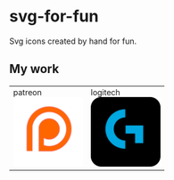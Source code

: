 # svg-for-fun

Svg icons created by hand for fun.

## My work
<table>
    <tr >
        <td>
            patreon
            <br/>
            <a href="/svg/patreon.svg">
                <img width="125" src="svg/patreon.svg" alt="patreon" />
            </a>
        </td>
        <td>
            logitech
            <br/>
            <a href="/svg/logitech.svg">
                <img width="125" src="svg/logitech.svg" alt="logitech" />
            </a>
        </td>
    </tr>
</table>